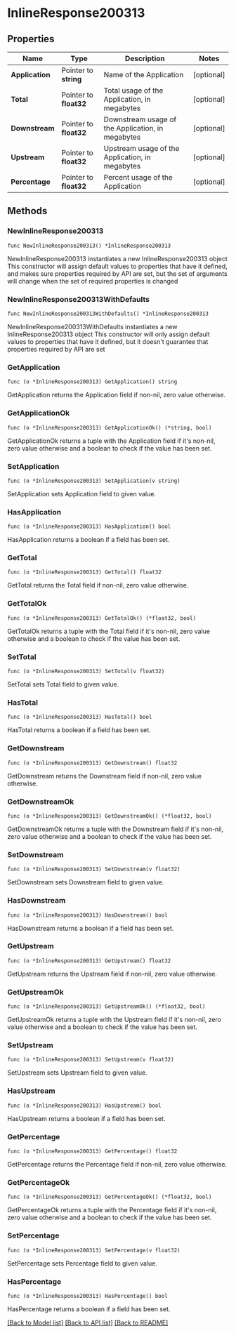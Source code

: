 # InlineResponse200313

## Properties

Name | Type | Description | Notes
------------ | ------------- | ------------- | -------------
**Application** | Pointer to **string** | Name of the Application | [optional] 
**Total** | Pointer to **float32** | Total usage of the Application, in megabytes | [optional] 
**Downstream** | Pointer to **float32** | Downstream usage of the Application, in megabytes | [optional] 
**Upstream** | Pointer to **float32** | Upstream usage of the Application, in megabytes | [optional] 
**Percentage** | Pointer to **float32** | Percent usage of the Application | [optional] 

## Methods

### NewInlineResponse200313

`func NewInlineResponse200313() *InlineResponse200313`

NewInlineResponse200313 instantiates a new InlineResponse200313 object
This constructor will assign default values to properties that have it defined,
and makes sure properties required by API are set, but the set of arguments
will change when the set of required properties is changed

### NewInlineResponse200313WithDefaults

`func NewInlineResponse200313WithDefaults() *InlineResponse200313`

NewInlineResponse200313WithDefaults instantiates a new InlineResponse200313 object
This constructor will only assign default values to properties that have it defined,
but it doesn't guarantee that properties required by API are set

### GetApplication

`func (o *InlineResponse200313) GetApplication() string`

GetApplication returns the Application field if non-nil, zero value otherwise.

### GetApplicationOk

`func (o *InlineResponse200313) GetApplicationOk() (*string, bool)`

GetApplicationOk returns a tuple with the Application field if it's non-nil, zero value otherwise
and a boolean to check if the value has been set.

### SetApplication

`func (o *InlineResponse200313) SetApplication(v string)`

SetApplication sets Application field to given value.

### HasApplication

`func (o *InlineResponse200313) HasApplication() bool`

HasApplication returns a boolean if a field has been set.

### GetTotal

`func (o *InlineResponse200313) GetTotal() float32`

GetTotal returns the Total field if non-nil, zero value otherwise.

### GetTotalOk

`func (o *InlineResponse200313) GetTotalOk() (*float32, bool)`

GetTotalOk returns a tuple with the Total field if it's non-nil, zero value otherwise
and a boolean to check if the value has been set.

### SetTotal

`func (o *InlineResponse200313) SetTotal(v float32)`

SetTotal sets Total field to given value.

### HasTotal

`func (o *InlineResponse200313) HasTotal() bool`

HasTotal returns a boolean if a field has been set.

### GetDownstream

`func (o *InlineResponse200313) GetDownstream() float32`

GetDownstream returns the Downstream field if non-nil, zero value otherwise.

### GetDownstreamOk

`func (o *InlineResponse200313) GetDownstreamOk() (*float32, bool)`

GetDownstreamOk returns a tuple with the Downstream field if it's non-nil, zero value otherwise
and a boolean to check if the value has been set.

### SetDownstream

`func (o *InlineResponse200313) SetDownstream(v float32)`

SetDownstream sets Downstream field to given value.

### HasDownstream

`func (o *InlineResponse200313) HasDownstream() bool`

HasDownstream returns a boolean if a field has been set.

### GetUpstream

`func (o *InlineResponse200313) GetUpstream() float32`

GetUpstream returns the Upstream field if non-nil, zero value otherwise.

### GetUpstreamOk

`func (o *InlineResponse200313) GetUpstreamOk() (*float32, bool)`

GetUpstreamOk returns a tuple with the Upstream field if it's non-nil, zero value otherwise
and a boolean to check if the value has been set.

### SetUpstream

`func (o *InlineResponse200313) SetUpstream(v float32)`

SetUpstream sets Upstream field to given value.

### HasUpstream

`func (o *InlineResponse200313) HasUpstream() bool`

HasUpstream returns a boolean if a field has been set.

### GetPercentage

`func (o *InlineResponse200313) GetPercentage() float32`

GetPercentage returns the Percentage field if non-nil, zero value otherwise.

### GetPercentageOk

`func (o *InlineResponse200313) GetPercentageOk() (*float32, bool)`

GetPercentageOk returns a tuple with the Percentage field if it's non-nil, zero value otherwise
and a boolean to check if the value has been set.

### SetPercentage

`func (o *InlineResponse200313) SetPercentage(v float32)`

SetPercentage sets Percentage field to given value.

### HasPercentage

`func (o *InlineResponse200313) HasPercentage() bool`

HasPercentage returns a boolean if a field has been set.


[[Back to Model list]](../README.md#documentation-for-models) [[Back to API list]](../README.md#documentation-for-api-endpoints) [[Back to README]](../README.md)


